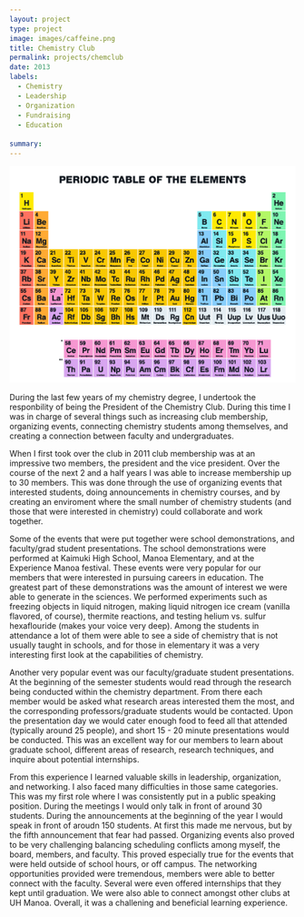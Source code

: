```yaml
---
layout: project
type: project
image: images/caffeine.png
title: Chemistry Club
permalink: projects/chemclub
date: 2013
labels:
  - Chemistry
  - Leadership
  - Organization
  - Fundraising
  - Education 
  
summary: 
---
```


<img class="ui medium left floated rounded image" src="../images/periodictable.jpg">

During the last few years of my chemistry degree, I undertook the responbility of being the President of the Chemistry Club. During this time I was in charge of several things such as increasing club membership, organizing events, connecting chemistry students among themselves, and creating a connection between faculty and undergraduates.

When I first took over the club in 2011 club membership was at an impressive two members, the president and the vice president. Over the course of the next 2 and a half years I was able to increase membership up to 30 members. This was done through the use of organizing events that interested students, doing announcements in chemistry courses, and by creating an enviroment where the small number of chemistry students (and those that were interested in chemistry) could collaborate and work together. 

Some of the events that were put together were school demonstrations, and faculty/grad student presentations. The school demonstrations were performed at Kaimuki High School, Manoa Elementary, and at the Experience Manoa festival. These events were very popular for our members that were interested in pursuing careers in education. The greatest part of these demonstrations was the amount of interest we were able to generate in the sciences. We performed experiments such as freezing objects in liquid nitrogen, making liquid nitrogen ice cream (vanilla flavored, of course), thermite reactions, and testing helium vs. sulfur hexaflouride (makes your voice very deep). Among the students in attendance a lot of them were able to see a side of chemistry that is not usually taught in schools, and for those in elementary it was a very interesting first look at the capabilities of chemistry. 

Another very popular event was our faculty/graduate student presentations. At the beginning of the semester students would read through the research being conducted within the chemistry department. From there each member would be asked what research areas interested them the most, and the corresponding professors/graduate students would be contacted. Upon the presentation day we would cater enough food to feed all that attended (typically around 25 people), and short 15 - 20 minute presentations would be conducted. This was an excellent way for our members to learn about graduate school, different areas of research, research techniques, and inquire about potential internships. 

From this experience I learned valuable skills in leadership, organization, and networking. I also faced many difficulties in those same categories. This was my first role where I was consistently put in a public speaking position. During the meetings I would only talk in front of around 30 students. During the announcements at the beginning of the year I would speak in front of aroudn 150 students. At first this made me nervous, but by the fifth announcement that fear had passed. Organizing events also proved to be very challenging balancing scheduling conflicts among myself, the board, members, and faculty. This proved especially true for the events that were held outside of school hours, or off campus. The networking opportunities provided were tremendous, members were able to better connect with the faculty. Several were even offered internships that they kept until graduation. We were also able to connect amongst other clubs at UH Manoa. Overall, it was a challening and beneficial learning experience.
